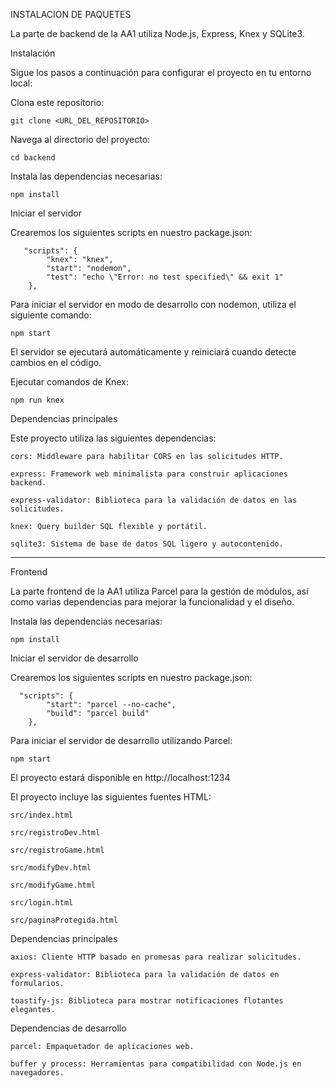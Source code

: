 INSTALACION DE PAQUETES

La parte de backend de la AA1 utiliza Node.js, Express, Knex y SQLite3.

Instalación

Sigue los pasos a continuación para configurar el proyecto en tu entorno local:

Clona este repositorio:

    git clone <URL_DEL_REPOSITORIO>

Navega al directorio del proyecto:

    cd backend

Instala las dependencias necesarias:

    npm install


Iniciar el servidor

Crearemos los siguientes scripts en nuestro package.json:

       "scripts": {
            "knex": "knex",
            "start": "nodemon",
            "test": "echo \"Error: no test specified\" && exit 1"
        },

Para iniciar el servidor en modo de desarrollo con nodemon, utiliza el siguiente comando:

    npm start

El servidor se ejecutará automáticamente y reiniciará cuando detecte cambios en el código.


Ejecutar comandos de Knex:

    npm run knex


Dependencias principales

Este proyecto utiliza las siguientes dependencias:

    cors: Middleware para habilitar CORS en las solicitudes HTTP.

    express: Framework web minimalista para construir aplicaciones backend.

    express-validator: Biblioteca para la validación de datos en las solicitudes.

    knex: Query builder SQL flexible y portátil.

    sqlite3: Sistema de base de datos SQL ligero y autocontenido.
---------------------------------------------------------------------------------------------------------------------------------------------------------------------

Frontend

La parte frontend de la AA1 utiliza Parcel para la gestión de módulos, así como varias dependencias para mejorar la funcionalidad y el diseño.


Instala las dependencias necesarias:

    npm install


Iniciar el servidor de desarrollo

Crearemos los siguientes scripts en nuestro package.json:

      "scripts": {
            "start": "parcel --no-cache",
            "build": "parcel build"
        },
        
Para iniciar el servidor de desarrollo utilizando Parcel:

    npm start

El proyecto estará disponible en http://localhost:1234

El proyecto incluye las siguientes fuentes HTML:

    src/index.html

    src/registroDev.html

    src/registroGame.html

    src/modifyDev.html

    src/modifyGame.html

    src/login.html

    src/paginaProtegida.html

Dependencias principales

    axios: Cliente HTTP basado en promesas para realizar solicitudes.

    express-validator: Biblioteca para la validación de datos en formularios.

    toastify-js: Biblioteca para mostrar notificaciones flotantes elegantes.

Dependencias de desarrollo

    parcel: Empaquetador de aplicaciones web.

    buffer y process: Herramientas para compatibilidad con Node.js en navegadores.

